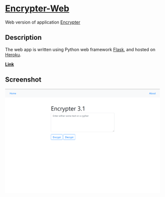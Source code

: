 # [Encrypter-Web](https://encrypter-web.herokuapp.com/)

Web version of application [Encrypter](https://github.com/MaxsLi/Encrypter)

## Description

The web app is written using Python web framework [Flask](https://flask.palletsprojects.com/en/1.1.x/),
and hosted on [Heroku](https://www.heroku.com/).

[**Link**](https://encrypter-web.herokuapp.com/)

## Screenshot

![Application screenshot](/static/screenshot.png)
